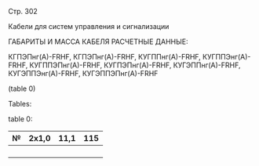 Стр. 302

Кабели для систем управления и сигнализации

ГАБАРИТЫ И МАССА КАБЕЛЯ РАСЧЕТНЫЕ ДАННЫЕ:

КГПЭПнг(А)-FRHF, КГПЭПнг(А)-FRHF, КУГППнг(А)-FRHF, КУГППЭнг(А)-FRHF, КУГППЭПнг(А)-FRHF,
КУГПЭПнг(А)-FRHF, КУГЭППнг(А)-FRHF, КУГЭППЭнг(А)-FRHF, КУГЭППЭПнг(А)-FRHF

(table 0)

Tables:

table 0:

| № | 2x1,0 | 11,1 | 115 |
|---|-------|------|-----|
|   |       |      |     |
|   |       |      |     |
|   |       |      |     |
|   |       |      |     |
